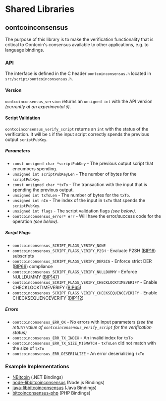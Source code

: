 Shared Libraries
================

## oontcoinconsensus

The purpose of this library is to make the verification functionality that is critical to Oontcoin's consensus available to other applications, e.g. to language bindings.

### API

The interface is defined in the C header `oontcoinconsensus.h` located in  `src/script/oontcoinconsensus.h`.

#### Version

`oontcoinconsensus_version` returns an `unsigned int` with the API version *(currently at an experimental `0`)*.

#### Script Validation

`oontcoinconsensus_verify_script` returns an `int` with the status of the verification. It will be `1` if the input script correctly spends the previous output `scriptPubKey`.

##### Parameters
- `const unsigned char *scriptPubKey` - The previous output script that encumbers spending.
- `unsigned int scriptPubKeyLen` - The number of bytes for the `scriptPubKey`.
- `const unsigned char *txTo` - The transaction with the input that is spending the previous output.
- `unsigned int txToLen` - The number of bytes for the `txTo`.
- `unsigned int nIn` - The index of the input in `txTo` that spends the `scriptPubKey`.
- `unsigned int flags` - The script validation flags *(see below)*.
- `oontcoinconsensus_error* err` - Will have the error/success code for the operation *(see below)*.

##### Script Flags
- `oontcoinconsensus_SCRIPT_FLAGS_VERIFY_NONE`
- `oontcoinconsensus_SCRIPT_FLAGS_VERIFY_P2SH` - Evaluate P2SH ([BIP16](https://github.com/bitcoin/bips/blob/master/bip-0016.mediawiki)) subscripts
- `oontcoinconsensus_SCRIPT_FLAGS_VERIFY_DERSIG` - Enforce strict DER ([BIP66](https://github.com/bitcoin/bips/blob/master/bip-0066.mediawiki)) compliance
- `oontcoinconsensus_SCRIPT_FLAGS_VERIFY_NULLDUMMY` - Enforce NULLDUMMY ([BIP147](https://github.com/bitcoin/bips/blob/master/bip-0147.mediawiki))
- `oontcoinconsensus_SCRIPT_FLAGS_VERIFY_CHECKLOCKTIMEVERIFY` - Enable CHECKLOCKTIMEVERIFY ([BIP65](https://github.com/bitcoin/bips/blob/master/bip-0065.mediawiki))
- `oontcoinconsensus_SCRIPT_FLAGS_VERIFY_CHECKSEQUENCEVERIFY` - Enable CHECKSEQUENCEVERIFY ([BIP112](https://github.com/bitcoin/bips/blob/master/bip-0112.mediawiki))

##### Errors
- `oontcoinconsensus_ERR_OK` - No errors with input parameters *(see the return value of `oontcoinconsensus_verify_script` for the verification status)*
- `oontcoinconsensus_ERR_TX_INDEX` - An invalid index for `txTo`
- `oontcoinconsensus_ERR_TX_SIZE_MISMATCH` - `txToLen` did not match with the size of `txTo`
- `oontcoinconsensus_ERR_DESERIALIZE` - An error deserializing `txTo`

### Example Implementations
- [NBitcoin](https://github.com/NicolasDorier/NBitcoin/blob/master/NBitcoin/Script.cs#L814) (.NET Bindings)
- [node-libbitcoinconsensus](https://github.com/bitpay/node-libbitcoinconsensus) (Node.js Bindings)
- [java-libbitcoinconsensus](https://github.com/dexX7/java-libbitcoinconsensus) (Java Bindings)
- [bitcoinconsensus-php](https://github.com/Bit-Wasp/bitcoinconsensus-php) (PHP Bindings)
